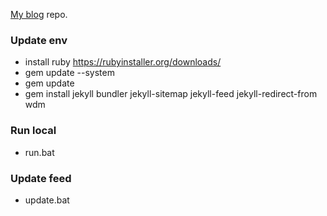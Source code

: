 [My blog](https://redmanmale.github.io/) repo.

### Update env

* install ruby https://rubyinstaller.org/downloads/
* gem update --system
* gem update
* gem install jekyll bundler jekyll-sitemap jekyll-feed jekyll-redirect-from wdm

### Run local

* run.bat

### Update feed

* update.bat
